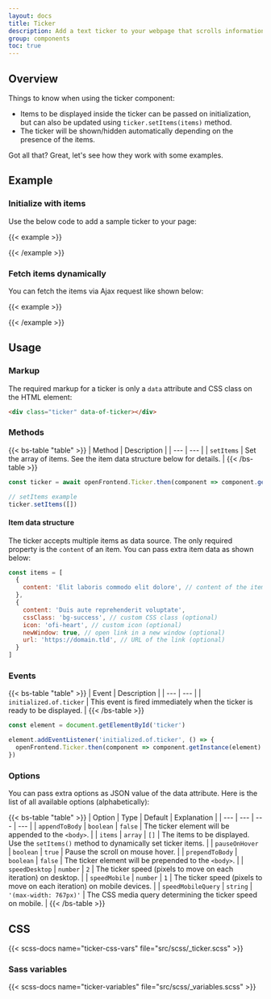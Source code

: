 ```yaml
---
layout: docs
title: Ticker
description: Add a text ticker to your webpage that scrolls information like on TV news services.
group: components
toc: true
---
```


## Overview

Things to know when using the ticker component:

- Items to be displayed inside the ticker can be passed on initialization, but can also be updated using `ticker.setItems(items)` method.
- The ticker will be shown/hidden automatically depending on the presence of the items.

Got all that? Great, let's see how they work with some examples.

## Example

### Initialize with items

Use the below code to add a sample ticker to your page:

{{< example >}}
<div class="ticker" data-of-ticker='{
  "items": [
    {
      "content": "Warning! The OpenFrontend library is here!"
    },
    {
      "content": "You will love it from the first sight!",
      "cssClass": "bg-success",
      "icon": "ofi-heart",
      "newWindow": true,
      "url": "https://openfrontend.tourismusweb.site/"
    }
  ]
}'></div>
{{< /example >}}

### Fetch items dynamically

You can fetch the items via Ajax request like shown below:

{{< example >}}
<div id="ticker" class="ticker" data-of-ticker></div>

<script>
  const element = document.getElementById('ticker');

  element.addEventListener('initialized.of.ticker', () => {
    fetch('ticker.json')
      .then(r => r.json())
      .then(items => openFrontend.Ticker.then(component => component.getInstance(element).setItems(items)));
  });
</script>
{{< /example >}}

## Usage

### Markup

The required markup for a ticker is only a `data` attribute and CSS class on the HTML element:

```html
<div class="ticker" data-of-ticker></div>
```

### Methods

{{< bs-table "table" >}}
| Method | Description |
| --- | --- |
| `setItems` | Set the array of items. See the item data structure below for details. |
{{< /bs-table >}}

```js
const ticker = await openFrontend.Ticker.then(component => component.getInstance('#example')) // Returns a Bootstrap ticker instance

// setItems example
ticker.setItems([])
```

#### Item data structure

The ticker accepts multiple items as data source. The only required property is the `content` of an item. You can pass extra item data as shown below:

```js
const items = [
  {
    content: 'Elit laboris commodo elit dolore', // content of the item (required)
  },
  {
    content: 'Duis aute reprehenderit voluptate',
    cssClass: 'bg-success', // custom CSS class (optional)
    icon: 'ofi-heart', // custom icon (optional)
    newWindow: true, // open link in a new window (optional)
    url: 'https://domain.tld', // URL of the link (optional)
  }
]
```

### Events

{{< bs-table "table" >}}
| Event | Description |
| --- | --- |
| `initialized.of.ticker` | This event is fired immediately when the ticker is ready to be displayed. |
{{< /bs-table >}}

```js
const element = document.getElementById('ticker')

element.addEventListener('initialized.of.ticker', () => {
  openFrontend.Ticker.then(component => component.getInstance(element).setItems([/* ... */]))
})
```

### Options

You can pass extra options as JSON value of the data attribute. Here is the list of all available options (alphabetically):

{{< bs-table "table" >}}
| Option | Type | Default | Explanation |
| --- | --- | --- | --- |
| `appendToBody` | `boolean` | `false` | The ticker element will be appended to the `<body>`. |
| `items` | `array` | `[]` | The items to be displayed. Use the `setItems()` method to dynamically set ticker items. |
| `pauseOnHover` | `boolean` | `true` | Pause the scroll on mouse hover. |
| `prependToBody` | `boolean` | `false` | The ticker element will be prepended to the `<body>`. |
| `speedDesktop` | `number` | `2` | The ticker speed (pixels to move on each iteration) on desktop. |
| `speedMobile` | `number` | `1` | The ticker speed (pixels to move on each iteration) on mobile devices. |
| `speedMobileQuery` | `string` | `'(max-width: 767px)'` | The CSS media query determining the ticker speed on mobile. |
{{< /bs-table >}}

## CSS

{{< scss-docs name="ticker-css-vars" file="src/scss/_ticker.scss" >}}

### Sass variables

{{< scss-docs name="ticker-variables" file="src/scss/_variables.scss" >}}
